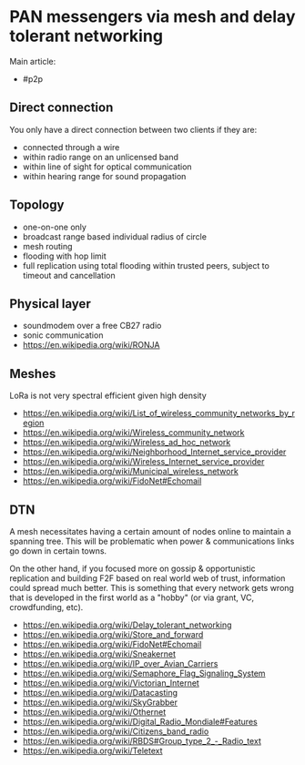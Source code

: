 # PAN messengers via mesh and delay tolerant networking

Main article:

* #p2p

## Direct connection

You only have a direct connection between two clients if they are:

* connected through a wire
* within radio range on an unlicensed band
* within line of sight for optical communication
* within hearing range for sound propagation

## Topology

* one-on-one only
* broadcast range based individual radius of circle
* mesh routing
* flooding with hop limit
* full replication using total flooding within trusted peers, subject to timeout and cancellation

## Physical layer

* soundmodem over a free CB27 radio
* sonic communication
* https://en.wikipedia.org/wiki/RONJA

## Meshes

LoRa is not very spectral efficient given high density

* https://en.wikipedia.org/wiki/List_of_wireless_community_networks_by_region
* https://en.wikipedia.org/wiki/Wireless_community_network
* https://en.wikipedia.org/wiki/Wireless_ad_hoc_network
* https://en.wikipedia.org/wiki/Neighborhood_Internet_service_provider
* https://en.wikipedia.org/wiki/Wireless_Internet_service_provider
* https://en.wikipedia.org/wiki/Municipal_wireless_network
* https://en.wikipedia.org/wiki/FidoNet#Echomail

## DTN

A mesh necessitates having a certain amount of nodes online to maintain a spanning tree. This will be problematic when power & communications links go down in certain towns.

On the other hand, if you focused more on gossip & opportunistic replication and building F2F based on real world web of trust, information could spread much better. This is something that every network gets wrong that is developed in the first world as a "hobby" (or via grant, VC, crowdfunding, etc).

* https://en.wikipedia.org/wiki/Delay_tolerant_networking
* https://en.wikipedia.org/wiki/Store_and_forward
* https://en.wikipedia.org/wiki/FidoNet#Echomail
* https://en.wikipedia.org/wiki/Sneakernet
* https://en.wikipedia.org/wiki/IP_over_Avian_Carriers
* https://en.wikipedia.org/wiki/Semaphore_Flag_Signaling_System
* https://en.wikipedia.org/wiki/Victorian_Internet
* https://en.wikipedia.org/wiki/Datacasting
* https://en.wikipedia.org/wiki/SkyGrabber
* https://en.wikipedia.org/wiki/Othernet
* https://en.wikipedia.org/wiki/Digital_Radio_Mondiale#Features
* https://en.wikipedia.org/wiki/Citizens_band_radio
* https://en.wikipedia.org/wiki/RBDS#Group_type_2_-_Radio_text
* https://en.wikipedia.org/wiki/Teletext
